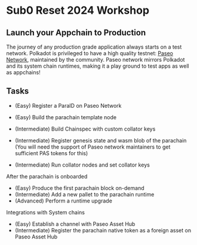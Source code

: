 # Sub0 Reset 2024 Workshop

## Launch your Appchain to Production

The journey of any production grade application always starts on a test network. Polkadot is privileged to have a high quality testnet: 
[Paseo Network](https://github.com/paseo-network), maintained by the community. Paseo network mirrors Polkadot and its system chain
runtimes, making it a play ground to test apps as well as appchains! 

## Tasks

- (Easy) Register a ParaID on Paseo Network
- (Easy) Build the parachain template node

- (Intermediate) Build Chainspec with custom collator keys
- (Intermediate) Register genesis state and wasm blob of the parachain (You will need the support of Paseo network maintainers to get sufficient PAS tokens for this)
- (Intermediate) Run collator nodes and set collator keys

After the parachain is onboarded

- (Easy) Produce the first parachain block on-demand
- (Intermediate) Add a new pallet to the parachain runtime
- (Advanced) Perform a runtime upgrade

Integrations with System chains

- (Easy) Establish a channel with Paseo Asset Hub
- (Intermediate) Register the parachain native token as a foreign asset on Paseo Asset Hub





